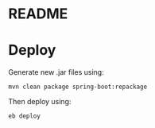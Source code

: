 # README

# Deploy

Generate new .jar files using: 

```
mvn clean package spring-boot:repackage
```
Then deploy using: 

```
eb deploy
```